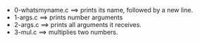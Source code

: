 - 0-whatsmyname.c ==>	 prints its name, followed by a new line.
- 1-args.c ==>	 prints number arguments
- 2-args.c ==>	  prints all arguments it receives.
- 3-mul.c ==>	  multiplies two numbers.
